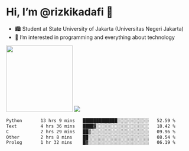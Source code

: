 # Hi, I’m @rizkikadafi 👋
- 🏙 Student at State University of Jakarta (Universitas Negeri Jakarta)
- 👀 I’m interested in programming and everything about technology
<img height="180em" src="https://github-readme-stats.vercel.app/api?username=rizkikadafi&show_icons=true&hide_border=true&&count_private=true&include_all_commits=true" />
<img src="https://github-readme-stats.vercel.app/api/top-langs/?username=rizkikadafi&show_icons=true&hide_border=true&&count_private=true&include_all_commits=true" />

<!--START_SECTION:waka-->

```txt
Python       13 hrs 9 mins   █████████████░░░░░░░░░░░░   52.59 %
Text         4 hrs 36 mins   ████▓░░░░░░░░░░░░░░░░░░░░   18.42 %
C            2 hrs 29 mins   ██▒░░░░░░░░░░░░░░░░░░░░░░   09.96 %
Other        2 hrs 8 mins    ██░░░░░░░░░░░░░░░░░░░░░░░   08.54 %
Prolog       1 hr 32 mins    █▓░░░░░░░░░░░░░░░░░░░░░░░   06.19 %
```

<!--END_SECTION:waka-->

<!---
rizkikadafi/rizkikadafi is a ✨ special ✨ repository because its `README.md` (this file) appears on your GitHub profile.
You can click the Preview link to take a look at your changes.
--->
